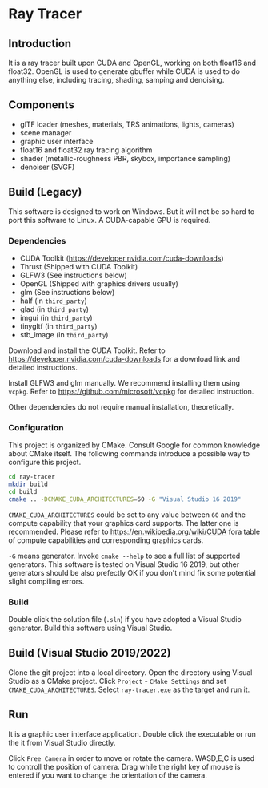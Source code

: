 # Ray Tracer

## Introduction

It is a ray tracer built upon CUDA and OpenGL, working on both float16 and float32. 
OpenGL is used to generate gbuffer while CUDA is used to do anything else, including
tracing, shading, samping and denoising.

## Components
* glTF loader (meshes, materials, TRS animations, lights, cameras)
* scene manager
* graphic user interface
* float16 and float32 ray tracing algorithm
* shader (metallic-roughness PBR, skybox, importance sampling)
* denoiser (SVGF)

## Build (Legacy)

This software is designed to work on Windows. But it will not be so hard to port this 
software to Linux. A CUDA-capable GPU is required.

### Dependencies
* CUDA Toolkit (https://developer.nvidia.com/cuda-downloads)
* Thrust (Shipped with CUDA Toolkit)
* GLFW3 (See instructions below)
* OpenGL (Shipped with graphics drivers usually)
* glm (See instructions below)
* half (in `third_party`)
* glad (in `third_party`)
* imgui (in `third_party`)
* tinygltf (in `third_party`)
* stb_image (in `third_party`)

Download and install the CUDA Toolkit. Refer to https://developer.nvidia.com/cuda-downloads 
for a download link and detailed instructions.

Install GLFW3 and glm manually. We recommend installing them using `vcpkg`. Refer to
https://github.com/microsoft/vcpkg for detailed instruction.

Other dependencies do not require manual installation, theoretically.

### Configuration

This project is organized by CMake. Consult Google for common knowledge about CMake
itself. The following commands introduce a possible way to configure this project.

```bash
cd ray-tracer
mkdir build
cd build
cmake .. -DCMAKE_CUDA_ARCHITECTURES=60 -G "Visual Studio 16 2019"
```
`CMAKE_CUDA_ARCHITECTURES` could be set to any value between `60` and the compute 
capability that your graphics card supports. The latter one is recommended. Please 
refer  to https://en.wikipedia.org/wiki/CUDA fora table of compute capabilities and 
corresponding graphics cards.

`-G` means generator. Invoke `cmake --help` to see a full list of supported generators. 
This software is tested on Visual Studio 16 2019, but other generators should be also
prefectly OK if you don't mind fix some potential slight compiling errors.

### Build
Double click the solution file (`.sln`) if you have adopted a Visual Studio generator.
Build this software using Visual Studio.

## Build (Visual Studio 2019/2022)
Clone the git project into a local directory. Open the directory using Visual Studio as
a CMake project. Click `Project` - `CMake Settings` and set `CMAKE_CUDA_ARCHITECTURES`.
Select `ray-tracer.exe` as the target and run it.

## Run
It is a graphic user interface application. Double click the executable or run the it
from Visual Studio directly.

Click `Free Camera` in order to move or rotate the camera. WASD,E,C is used to controll 
the position of camera. Drag while the right key of mouse is entered if you want to change 
the orientation of the camera.






